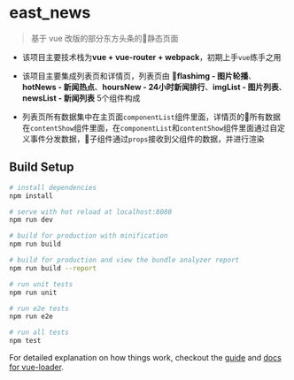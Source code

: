 # east_news

> 基于 vue 改版的部分东方头条的静态页面

- 该项目主要技术栈为**vue + vue-router + webpack**，初期上手`vue`练手之用
- 该项目主要集成列表页和详情页，列表页由 **flashimg - 图片轮播**、**hotNews - 新闻热点**、**hoursNew - 24小时新闻排行**、**imgList - 图片列表**、**newsList - 新闻列表** 5个组件构成

- 列表页所有数据集中在主页面`componentList`组件里面，详情页的所有数据在`contentShow`组件里面，在`componentList`和`contentShow`组件里面通过自定义事件分发数据，子组件通过`props`接收到父组件的数据，并进行渲染

## Build Setup

``` bash
# install dependencies
npm install

# serve with hot reload at localhost:8080
npm run dev

# build for production with minification
npm run build

# build for production and view the bundle analyzer report
npm run build --report

# run unit tests
npm run unit

# run e2e tests
npm run e2e

# run all tests
npm test
```

For detailed explanation on how things work, checkout the [guide](http://vuejs-templates.github.io/webpack/) and [docs for vue-loader](http://vuejs.github.io/vue-loader).
